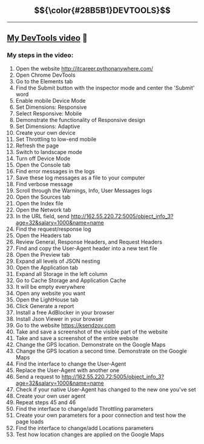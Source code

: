 ## $${\color{#28B5B1}DEVTOOLS}$$
___

## [My DevTools video](https://drive.google.com/file/d/1RVaDbCr6ceFeISONHHRjOFVp4fvDseni/view) :movie_camera:

### My steps in the video:

1. Open the website http://itcareer.pythonanywhere.com/
2. Open Chrome DevTools
3. Go to the Elements tab
4. Find the Submit button with the inspector mode and center the 'Submit' word
5. Enable mobile Device Mode
6. Set Dimensions: Responsive
7. Select Responsive: Mobile
8. Demonstrate the functionality of Responsive design
9. Set Dimensions: Adaptive
10. Create your own device
11. Set Throttling to low-end mobile
12. Refresh the page
13. Switch to landscape mode
14. Turn off Device Mode
15. Open the Console tab
16. Find error messages in the logs
17. Save these log messages as a file to your computer
18. Find verbose message
19. Scroll through the Warnings, Info, User Messages logs
20. Open the Sources tab
21. Open the Index file
22. Open the Network tab
23. In the URL field, send http://162.55.220.72:5005/object_info_3?age=32&salary=1000&name=name
24. Find the request/response log
25. Open the Headers tab
26. Review General, Response Headers, and Request Headers
27. Find and copy the User-Agent header into a new text file
28. Open the Preview tab
29. Expand all levels of JSON nesting
30. Open the Application tab
31. Expand all Storage in the left column
32. Go to Cache Storage and Application Cache
33. It will be empty everywhere
34. Open any website you want
35. Open the LightHouse tab
36. Click Generate a report
37. Install a free AdBlocker in your browser
38. Install Json Viewer in your browser
39. Go to the website https://ksendzov.com
40. Take and save a screenshot of the visible part of the website
41. Take and save a screenshot of the entire website
42. Change the GPS location. Demonstrate on the Google Maps
43. Change the GPS location a second time. Demonstrate on the Google Maps
44. Find the interface to change the User-Agent
45. Replace the User-Agent with another one
46. Send a request to http://162.55.220.72:5005/object_info_3?age=32&salary=1000&name=name
47. Check if your native User-Agent has changed to the new one you've set
48. Create your own user agent
49. Repeat steps 45 and 46
50. Find the interface to change/add Throttling parameters
51. Create your own parameters for a poor connection and test how the page loads
52. Find the interface to change/add Locations parameters
53. Test how location changes are applied on the Google Maps
